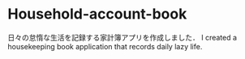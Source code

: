 # Household-account-book

日々の怠惰な生活を記録する家計簿アプリを作成しました．
I created a housekeeping book application that records daily lazy life.
